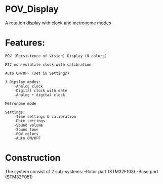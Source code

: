 # POV_Display

A rotation display with clock and metronome modes

# Features:
	POV (Persistence of Vision) Display (8 colors)

	RTC non-volatile clock with calibration

	Auto ON/OFF (set in Settings)

	3 Dipslay modes:
		-Analog clock
		-Digital clock with date
		-Analog + digital clock
		
	Metronome mode
	
	Settings:
		-Time settings & calibration
		-Date settings
		-Sound volume
		-Sound tone
		-POV colors
		-Auto ON/OFF

# Construction
The system consist of 2 sub-systems:
-Rotor part (STM32F103)
-Base part (STM32F051)
